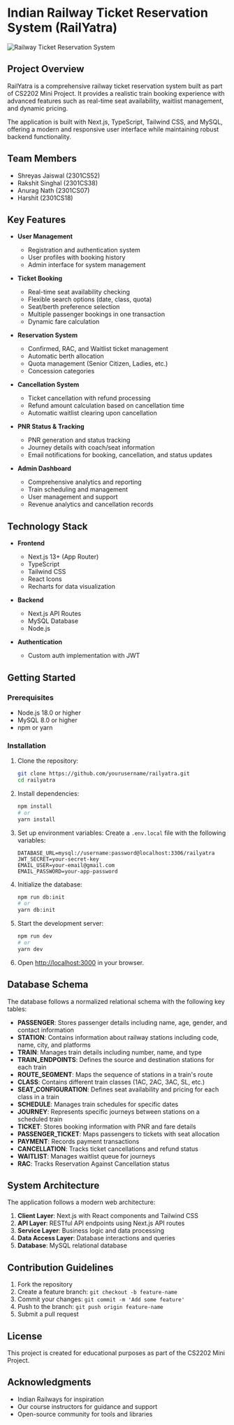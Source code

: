 # Indian Railway Ticket Reservation System (RailYatra)

![Railway Ticket Reservation System](public/railyatra-logo.png)

## Project Overview

RailYatra is a comprehensive railway ticket reservation system built as part of CS2202 Mini Project. It provides a realistic train booking experience with advanced features such as real-time seat availability, waitlist management, and dynamic pricing.

The application is built with Next.js, TypeScript, Tailwind CSS, and MySQL, offering a modern and responsive user interface while maintaining robust backend functionality.

## Team Members

- Shreyas Jaiswal (2301CS52)
- Rakshit Singhal (2301CS38)
- Anurag Nath (2301CS07)
- Harshit (2301CS18)

## Key Features

- **User Management**

  - Registration and authentication system
  - User profiles with booking history
  - Admin interface for system management

- **Ticket Booking**

  - Real-time seat availability checking
  - Flexible search options (date, class, quota)
  - Seat/berth preference selection
  - Multiple passenger bookings in one transaction
  - Dynamic fare calculation

- **Reservation System**

  - Confirmed, RAC, and Waitlist ticket management
  - Automatic berth allocation
  - Quota management (Senior Citizen, Ladies, etc.)
  - Concession categories

- **Cancellation System**

  - Ticket cancellation with refund processing
  - Refund amount calculation based on cancellation time
  - Automatic waitlist clearing upon cancellation

- **PNR Status & Tracking**

  - PNR generation and status tracking
  - Journey details with coach/seat information
  - Email notifications for booking, cancellation, and status updates

- **Admin Dashboard**
  - Comprehensive analytics and reporting
  - Train scheduling and management
  - User management and support
  - Revenue analytics and cancellation records

## Technology Stack

- **Frontend**

  - Next.js 13+ (App Router)
  - TypeScript
  - Tailwind CSS
  - React Icons
  - Recharts for data visualization

- **Backend**

  - Next.js API Routes
  - MySQL Database
  - Node.js

- **Authentication**
  - Custom auth implementation with JWT

## Getting Started

### Prerequisites

- Node.js 18.0 or higher
- MySQL 8.0 or higher
- npm or yarn

### Installation

1. Clone the repository:

   ```bash
   git clone https://github.com/yourusername/railyatra.git
   cd railyatra
   ```

2. Install dependencies:

   ```bash
   npm install
   # or
   yarn install
   ```

3. Set up environment variables:
   Create a `.env.local` file with the following variables:

   ```
   DATABASE_URL=mysql://username:password@localhost:3306/railyatra
   JWT_SECRET=your-secret-key
   EMAIL_USER=your-email@gmail.com
   EMAIL_PASSWORD=your-app-password
   ```

4. Initialize the database:

   ```bash
   npm run db:init
   # or
   yarn db:init
   ```

5. Start the development server:

   ```bash
   npm run dev
   # or
   yarn dev
   ```

6. Open [http://localhost:3000](http://localhost:3000) in your browser.

## Database Schema

The database follows a normalized relational schema with the following key tables:

- **PASSENGER**: Stores passenger details including name, age, gender, and contact information
- **STATION**: Contains information about railway stations including code, name, city, and platforms
- **TRAIN**: Manages train details including number, name, and type
- **TRAIN_ENDPOINTS**: Defines the source and destination stations for each train
- **ROUTE_SEGMENT**: Maps the sequence of stations in a train's route
- **CLASS**: Contains different train classes (1AC, 2AC, 3AC, SL, etc.)
- **SEAT_CONFIGURATION**: Defines seat availability and pricing for each class in a train
- **SCHEDULE**: Manages train schedules for specific dates
- **JOURNEY**: Represents specific journeys between stations on a scheduled train
- **TICKET**: Stores booking information with PNR and fare details
- **PASSENGER_TICKET**: Maps passengers to tickets with seat allocation
- **PAYMENT**: Records payment transactions
- **CANCELLATION**: Tracks ticket cancellations and refund status
- **WAITLIST**: Manages waitlist queue for journeys
- **RAC**: Tracks Reservation Against Cancellation status

## System Architecture

The application follows a modern web architecture:

1. **Client Layer**: Next.js with React components and Tailwind CSS
2. **API Layer**: RESTful API endpoints using Next.js API routes
3. **Service Layer**: Business logic and data processing
4. **Data Access Layer**: Database interactions and queries
5. **Database**: MySQL relational database

## Contribution Guidelines

1. Fork the repository
2. Create a feature branch: `git checkout -b feature-name`
3. Commit your changes: `git commit -m 'Add some feature'`
4. Push to the branch: `git push origin feature-name`
5. Submit a pull request

## License

This project is created for educational purposes as part of the CS2202 Mini Project.

## Acknowledgments

- Indian Railways for inspiration
- Our course instructors for guidance and support
- Open-source community for tools and libraries
